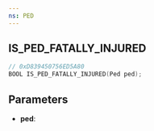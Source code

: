 ```yaml
---
ns: PED
---
```

## IS_PED_FATALLY_INJURED

```c
// 0xD839450756ED5A80
BOOL IS_PED_FATALLY_INJURED(Ped ped);
```

## Parameters
* **ped**:
